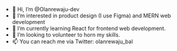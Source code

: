 - 👋 Hi, I’m @Olanrewaju-dev
- 👀 I’m interested in product design (I use Figma) and MERN web development
- 🌱 I’m currently learning React for frontend web development.
- 💞️ I’m looking to volunteer to horn my skills. 
- 📫 You can reach me via Twitter: olanrewaju_bal

<!---
Olanrewaju-dev/Olanrewaju-dev is a ✨ special ✨ repository because its `README.md` (this file) appears on your GitHub profile.
You can click the Preview link to take a look at your changes.
--->
